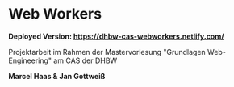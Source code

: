 # Web Workers

**Deployed Version: https://dhbw-cas-webworkers.netlify.com/**

Projektarbeit im Rahmen der Mastervorlesung "Grundlagen Web-Engineering" am CAS der DHBW

**Marcel Haas & Jan Gottweiß**
